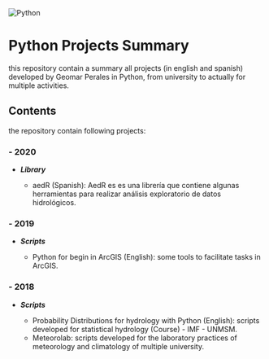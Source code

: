 <img alt="Python" src="https://img.shields.io/badge/python%20-%2314354C.svg?&style=for-the-badge&logo=python&logoColor=white"/>

# Python Projects Summary

this repository contain a summary all projects (in english and spanish) developed by Geomar Perales in Python, from university to actually for multiple activities.

## Contents

the repository contain following projects:

### - 2020

- ***Library***

  - aedR (Spanish): AedR es es una librería que contiene algunas herramientas para realizar análisis exploratorio de datos hidrológicos.

### - 2019

- ***Scripts***

  - Python for begin in ArcGIS (English): some tools to facilitate tasks in ArcGIS.

### - 2018

- ***Scripts***

  - Probability Distributions for hydrology with Python (English): scripts developed for statistical hydrology (Course) - IMF - UNMSM.
  - Meteorolab: scripts developed for the laboratory practices of meteorology and climatology of multiple university.
